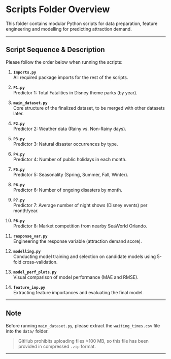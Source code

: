 # Scripts Folder Overview

This folder contains modular Python scripts for data preparation, feature engineering and modelling for predicting attraction demand.

---

## Script Sequence & Description

Please follow the order below when running the scripts:

1. **`Imports.py`**  
   All required package imports for the rest of the scripts.

2. **`P1.py`**  
   Predictor 1: Total Fatalities in Disney theme parks (by year).

3. **`main_dataset.py`**  
   Core structure of the finalized dataset, to be merged with other datasets later.

4. **`P2.py`**  
   Predictor 2: Weather data (Rainy vs. Non-Rainy days).

5. **`P3.py`**  
   Predictor 3: Natural disaster occurrences by type.

6. **`P4.py`**  
   Predictor 4: Number of public holidays in each month.

7. **`P5.py`**  
   Predictor 5: Seasonality (Spring, Summer, Fall, Winter).

8. **`P6.py`**  
   Predictor 6: Number of ongoing disasters by month.

9. **`P7.py`**  
   Predictor 7: Average number of night shows (Disney events) per month/year.

10. **`P8.py`**  
    Predictor 8: Market competition from nearby SeaWorld Orlando.

11. **`response_var.py`**  
    Engineering the response variable (attraction demand score).

12. **`modelling.py`**  
    Conducting model training and selection on candidate models using 5-fold cross-validation.

13. **`model_perf_plots.py`**  
    Visual comparison of model performance (MAE and RMSE).

14. **`feature_imp.py`**  
    Extracting feature importances and evaluating the final model.

---

## Note

Before running `main_dataset.py`, please extract the `waiting_times.csv` file into the `data/` folder.  
> GitHub prohibits uploading files >100 MB, so this file has been provided in compressed `.zip` format.

---

